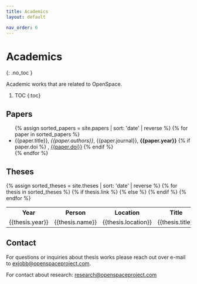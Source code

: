 ```yaml
---
title: Academics
layout: default

nav_order: 6
---
```


# Academics
{: .no_toc }

Academic works that are related to OpenSpace.

1. TOC
{:toc}


## Papers
<ul>
{% assign sorted_papers = site.papers | sort: 'date' | reverse %}
{% for paper in sorted_papers %}
  <li>
    {{paper.title}}, <i>{{paper.authors}}</i>, {{paper.journal}}, <b>{{paper.year}}</b>
    {% if paper.doi %}
    , <a href="{{paper.doi}}">{{paper.doi}}</a>
    {% endif %}
  </li>
{% endfor %}
</ul>

## Theses
<table>
  <tr>
    <th>Year</th>
    <th>Person</th>
    <th>Location</th>
    <th>Title</th>
    <th>Thesis</th>
  </tr>
{% assign sorted_theses = site.theses | sort: 'date' | reverse %}
{% for thesis in sorted_theses %}
  <tr>
    <td>{{thesis.year}}</td>
    <td>{{thesis.name}}</td>
    <td>{{thesis.location}}</td>
    <td>{{thesis.title}}</td>
    {% if thesis.link %}
    <td><a href="{{thesis.link}}">link</a></td>
    {% else %}
    <td></td>
    {% endif %}
  </tr>
{% endfor %}
</table>

## Contact
For questions or inquiries about thesis works please reach out over e-mail to exjobb@openspaceproject.com.

For contact about research: research@openspaceproject.com
